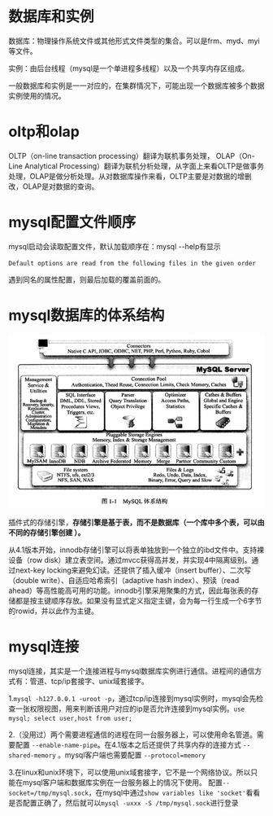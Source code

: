 # 数据库和实例

数据库：物理操作系统文件或其他形式文件类型的集合。可以是frm、myd、myi等文件。

实例：由后台线程（mysql是一个单进程多线程）以及一个共享内存区组成。

一般数据库和实例是一一对应的，在集群情况下，可能出现一个数据库被多个数据实例使用的情况。

# oltp和olap

OLTP（on-line transaction processing）翻译为联机事务处理， OLAP（On-Line Analytical Processing）翻译为联机分析处理，从字面上来看OLTP是做事务处理，OLAP是做分析处理。从对数据库操作来看，OLTP主要是对数据的增删改，OLAP是对数据的查询。

# mysql配置文件顺序

mysql启动会读取配置文件，默认加载顺序在：mysql --help有显示

`Default options are read from the following files in the given order`

遇到同名的属性配置，则最后加载的覆盖前面的。

# mysql数据库的体系结构

![image-20210108112613569](image/image-20210108112613569.png)

插件式的存储引擎，**存储引擎是基于表，而不是数据库（一个库中多个表，可以由不同的存储引擎创建 ）。**

从4.1版本开始，innodb存储引擎可以将表单独放到一个独立的ibd文件中。支持裸设备（row disk）建立表空间。通过mvcc获得高并发，并实现4中隔离级别。通过next-key locking来避免幻读。还提供了插入缓冲（insert buffer）、二次写（double write）、自适应哈希索引（adaptive hash index）、预读（read ahead）等高性能高可用的功能。innodb引擎采用聚集的方式，因此每张表的存储都是按主键顺序存放。如果没有显式定义指定主键，会为每一行生成一个6字节的rowid，并以此作为主键。

# mysql连接

mysql连接，其实是一个连接进程与mysql数据库实例进行通信。进程间的通信方式有：管道、tcp/ip套接字、unix域套接字。

1.`mysql -h127.0.0.1 -uroot -p`，通过tcp/ip连接到mysql实例时，mysql会先检查一张权限视图，用来判断该用户对应的ip是否允许连接到mysql实例。`use mysql; select user,host from user;`

2.（没用过）两个需要进程通信的进程在同一台服务器上，可以使用命名管道。需要配置 `--enable-name-pipe`。在4.1版本之后还提供了共享内存的连接方式  `--shared-memory` 。mysql客户端也需要配置 `--protocol=memory`

3.在linux和unix环境下，可以使用unix域套接字，它不是一个网络协议。所以只能在mysql客户端和数据库实例在一台服务器上的情况下使用。 配置`--socket=/tmp/mysql.sock`，在mysql中通过`show variables like 'socket'`看看是否配置正确了，然后就可以`mysql -uxxx -S /tmp/mysql.sock`进行登录



